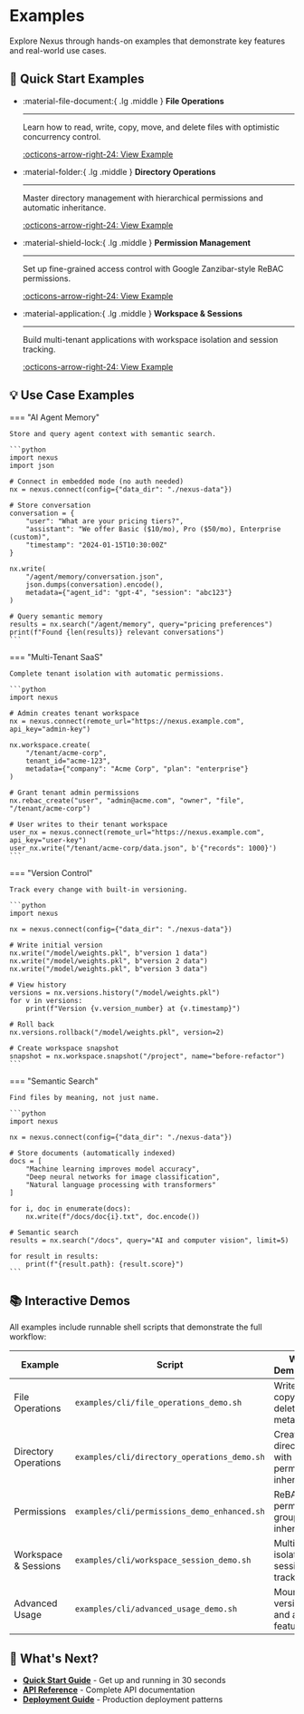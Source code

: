 # Examples

Explore Nexus through hands-on examples that demonstrate key features and real-world use cases.

## 🚀 Quick Start Examples

<div class="grid cards" markdown>

-   :material-file-document:{ .lg .middle } __File Operations__

    ---

    Learn how to read, write, copy, move, and delete files with optimistic concurrency control.

    [:octicons-arrow-right-24: View Example](file-operations.md)

-   :material-folder:{ .lg .middle } __Directory Operations__

    ---

    Master directory management with hierarchical permissions and automatic inheritance.

    [:octicons-arrow-right-24: View Example](directory-operations.md)

-   :material-shield-lock:{ .lg .middle } __Permission Management__

    ---

    Set up fine-grained access control with Google Zanzibar-style ReBAC permissions.

    [:octicons-arrow-right-24: View Example](permissions.md)

-   :material-application:{ .lg .middle } __Workspace & Sessions__

    ---

    Build multi-tenant applications with workspace isolation and session tracking.

    [:octicons-arrow-right-24: View Example](workspace-session.md)

</div>

## 💡 Use Case Examples

=== "AI Agent Memory"

    Store and query agent context with semantic search.

    ```python
    import nexus
    import json

    # Connect in embedded mode (no auth needed)
    nx = nexus.connect(config={"data_dir": "./nexus-data"})

    # Store conversation
    conversation = {
        "user": "What are your pricing tiers?",
        "assistant": "We offer Basic ($10/mo), Pro ($50/mo), Enterprise (custom)",
        "timestamp": "2024-01-15T10:30:00Z"
    }

    nx.write(
        "/agent/memory/conversation.json",
        json.dumps(conversation).encode(),
        metadata={"agent_id": "gpt-4", "session": "abc123"}
    )

    # Query semantic memory
    results = nx.search("/agent/memory", query="pricing preferences")
    print(f"Found {len(results)} relevant conversations")
    ```

=== "Multi-Tenant SaaS"

    Complete tenant isolation with automatic permissions.

    ```python
    import nexus

    # Admin creates tenant workspace
    nx = nexus.connect(remote_url="https://nexus.example.com", api_key="admin-key")

    nx.workspace.create(
        "/tenant/acme-corp",
        tenant_id="acme-123",
        metadata={"company": "Acme Corp", "plan": "enterprise"}
    )

    # Grant tenant admin permissions
    nx.rebac_create("user", "admin@acme.com", "owner", "file", "/tenant/acme-corp")

    # User writes to their tenant workspace
    user_nx = nexus.connect(remote_url="https://nexus.example.com", api_key="user-key")
    user_nx.write("/tenant/acme-corp/data.json", b'{"records": 1000}')
    ```

=== "Version Control"

    Track every change with built-in versioning.

    ```python
    import nexus

    nx = nexus.connect(config={"data_dir": "./nexus-data"})

    # Write initial version
    nx.write("/model/weights.pkl", b"version 1 data")
    nx.write("/model/weights.pkl", b"version 2 data")
    nx.write("/model/weights.pkl", b"version 3 data")

    # View history
    versions = nx.versions.history("/model/weights.pkl")
    for v in versions:
        print(f"Version {v.version_number} at {v.timestamp}")

    # Roll back
    nx.versions.rollback("/model/weights.pkl", version=2)

    # Create workspace snapshot
    snapshot = nx.workspace.snapshot("/project", name="before-refactor")
    ```

=== "Semantic Search"

    Find files by meaning, not just name.

    ```python
    import nexus

    nx = nexus.connect(config={"data_dir": "./nexus-data"})

    # Store documents (automatically indexed)
    docs = [
        "Machine learning improves model accuracy",
        "Deep neural networks for image classification",
        "Natural language processing with transformers"
    ]

    for i, doc in enumerate(docs):
        nx.write(f"/docs/doc{i}.txt", doc.encode())

    # Semantic search
    results = nx.search("/docs", query="AI and computer vision", limit=5)

    for result in results:
        print(f"{result.path}: {result.score}")
    ```

## 📚 Interactive Demos

All examples include runnable shell scripts that demonstrate the full workflow:

| Example | Script | What It Demonstrates |
|---------|--------|---------------------|
| File Operations | `examples/cli/file_operations_demo.sh` | Write, read, copy, move, delete with metadata |
| Directory Operations | `examples/cli/directory_operations_demo.sh` | Create directories with permission inheritance |
| Permissions | `examples/cli/permissions_demo_enhanced.sh` | ReBAC permissions, groups, and inheritance |
| Workspace & Sessions | `examples/cli/workspace_session_demo.sh` | Multi-tenant isolation and session tracking |
| Advanced Usage | `examples/cli/advanced_usage_demo.sh` | Mounts, versioning, and advanced features |

## 🎯 What's Next?

- **[Quick Start Guide](../getting-started/quickstart.md)** - Get up and running in 30 seconds
- **[API Reference](../api/index.md)** - Complete API documentation
- **[Deployment Guide](../deployment/index.md)** - Production deployment patterns
